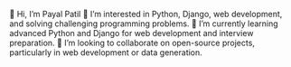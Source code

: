  👋 Hi, I’m Payal Patil
👀 I’m interested in Python, Django, web development, and solving challenging programming problems.
🌱 I’m currently learning advanced Python and Django for web development and interview preparation.
💞️ I’m looking to collaborate on open-source projects, particularly in web development or data generation.



